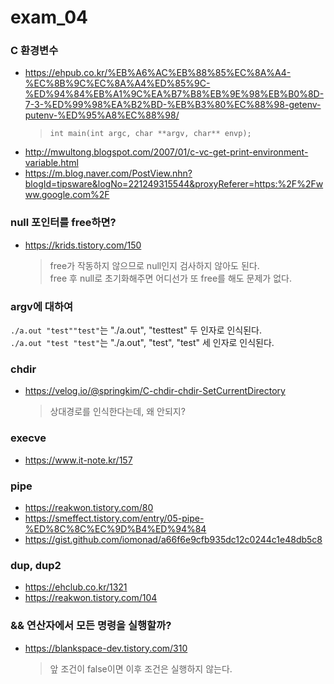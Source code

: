 # exam_04

### C 환경변수
* https://ehpub.co.kr/%EB%A6%AC%EB%88%85%EC%8A%A4-%EC%8B%9C%EC%8A%A4%ED%85%9C-%ED%94%84%EB%A1%9C%EA%B7%B8%EB%9E%98%EB%B0%8D-7-3-%ED%99%98%EA%B2%BD-%EB%B3%80%EC%88%98-getenv-putenv-%ED%95%A8%EC%88%98/
    > `int main(int argc, char **argv, char** envp);`
* http://mwultong.blogspot.com/2007/01/c-vc-get-print-environment-variable.html
* https://m.blog.naver.com/PostView.nhn?blogId=tipsware&logNo=221249315544&proxyReferer=https:%2F%2Fwww.google.com%2F

### null 포인터를 free하면?
* https://krids.tistory.com/150
    > free가 작동하지 않으므로 null인지 검사하지 않아도 된다.  
    > free 후 null로 초기화해주면 어디선가 또 free를 해도 문제가 없다.  

### argv에 대하여
`./a.out "test""test"`는 "./a.out", "testtest" 두 인자로 인식된다.  
`./a.out "test "test"`는 "./a.out", "test", "test" 세 인자로 인식된다.  

### chdir
* https://velog.io/@springkim/C-chdir-chdir-SetCurrentDirectory
    > 상대경로를 인식한다는데, 왜 안되지?

### execve
* https://www.it-note.kr/157

### pipe
* https://reakwon.tistory.com/80
* https://smeffect.tistory.com/entry/05-pipe-%ED%8C%8C%EC%9D%B4%ED%94%84
* https://gist.github.com/iomonad/a66f6e9cfb935dc12c0244c1e48db5c8

### dup, dup2
* https://ehclub.co.kr/1321
* https://reakwon.tistory.com/104

### && 연산자에서 모든 명령을 실행할까?
* https://blankspace-dev.tistory.com/310
    > 앞 조건이 false이면 이후 조건은 실행하지 않는다.
